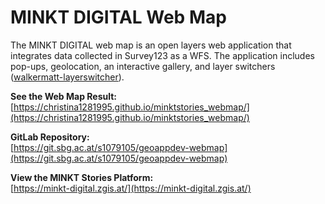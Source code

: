 # MINKT DIGITAL Web Map

The MINKT DIGITAL web map is an open layers web application that integrates data collected in Survey123 as a WFS. The application includes pop-ups, geolocation, an interactive gallery, and layer switchers ([walkermatt-layerswitcher](https://github.com/walkermatt/ol-layerswitcher)).

**See the Web Map Result:** <br/>
[https://christina1281995.github.io/minktstories_webmap/](https://christina1281995.github.io/minktstories_webmap/)

**GitLab Repository:** <br/>
[https://git.sbg.ac.at/s1079105/geoappdev-webmap](https://git.sbg.ac.at/s1079105/geoappdev-webmap)

**View the MINKT Stories Platform:** <br/>
[https://minkt-digital.zgis.at/](https://minkt-digital.zgis.at/)


<br/>

